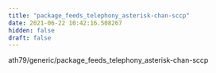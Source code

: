 ```yaml
---
title: "package_feeds_telephony_asterisk-chan-sccp"
date: 2021-06-22 10:42:16.508267
hidden: false
draft: false
---
```


ath79/generic/package_feeds_telephony_asterisk-chan-sccp

